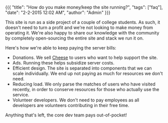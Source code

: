 {{{
  "title": "How do you make money/keep the site running?",
  "tags": ["faq"],
  "date": "2-2-2015 12:02 AM",
  "author": "Admin"
}}}

This site is run as a side project of a couple of college students.
As such, it doesn't need to turn a profit and we're not looking to make money from operating it.
We're also happy to share our knowledge with the community by completely open-sourcing the entire site and stack we run it on.

Here's how we're able to keep paying the server bills:
* Donations.  We sell <a href='/carry' target="_blank">Cheese</a> to users who want to help support the site.
* Ads. Running these helps subsidize server costs.
* Efficient design.  The site is separated into components that we can scale individually.  We end up not paying as much for resources we don't need.
* Reducing load.  We only parse the matches of users who have visited recently, in order to conserve resources for those who actually use the service.
* Volunteer developers.  We don't need to pay employees as all developers are volunteers contributing in their free time.

Anything that's left, the core dev team pays out-of-pocket!
